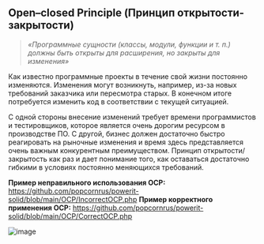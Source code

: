 ## Open–closed Principle (Принцип открытости-закрытости)

> *«Программные сущности (классы, модули, функции и т. п.) должны быть открыты для расширения, но закрыты для изменения»*

Как известно программные проекты в течение свой жизни постоянно изменяются. Изменения могут возникнуть, например, из-за новых требований заказчика или пересмотра старых. В конечном итоге потребуется изменить код в соответствии с текущей ситуацией.

С одной стороны внесение изменений требует времени программистов и тестировщиков, которое является очень дорогим ресурсом в производстве ПО. С другой, бизнес должен достаточно быстро реагировать на рыночные изменения и время здесь представляется очень важным конкурентным преимуществом.
Принцип открытости/закрытость как раз и дает понимание того, как оставаться достаточно гибкими в условиях постоянно меняющихся требований.

**Пример неправильного использования OCP:**
https://github.com/popcornrus/powerit-solid/blob/main/OCP/IncorrectOCP.php
**Пример корректного применения OCP:**
https://github.com/popcornrus/powerit-solid/blob/main/OCP/CorrectOCP.php

![image](https://user-images.githubusercontent.com/32881606/216320560-ccce8622-7420-4c69-881d-f325fe076c18.png)
